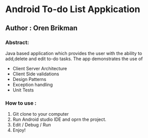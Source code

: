 # Android To-do List Appkication 
## Author : Oren Brikman

### Abstract: 
Java based application which provides the user with the ability to add,delete and edit to-do tasks. The app demonstrates the use of
* Client Server Architecture
* Client Side validations
* Design Patterns
* Exception handling
* Unit Tests

### How to use : 
1. Git clone to your computer 
2. Run Android studio IDE and oprn the project.
3. Edit / Debug / Run
4. Enjoy!

